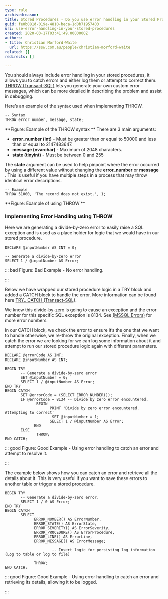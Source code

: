 ```yaml
---
type: rule
archivedreason: 
title: Stored Procedures - Do you use error handling in your Stored Procedures?
guid: fe0b081d-019e-4810-beca-1d8b71957403
uri: use-error-handling-in-your-stored-procedures
created: 2020-03-17T03:41:49.0000000Z
authors:
- title: Christian Morford-Waite
  url: https://ssw.com.au/people/christian-morford-waite
related: []
redirects: []

---
```


You should always include error handling in your stored procedures, it allows you to catch errors and either log them or attempt to correct them.
[THROW (Transact-SQL)](https&#58;//docs.microsoft.com/en-us/sql/t-sql/language-elements/throw-transact-sql?view=sql-server-ver15) lets you generate your own custom error messages, which can be more detailed in describing the problem and assist in debugging.

<!--endintro-->

Here’s an example of the syntax used when implementing THROW.



```
-- Syntax
THROW error_number, message, state;
```


 **Figure: Example of the THROW syntax
** 
There are 3 main arguments:

* **error\_number (int)** - Must be greater than or equal to 50000 and less than or equal to 2147483647.
* **message (nvarchar)** - Maximum of 2048 characters.
* **state (tinyint)** - Must be between 0 and 255

The  **state** argument can be used to help pinpoint where the error occurred by using a different value without changing the  **error\_number** or  **message** . This is useful if you have multiple steps in a process that may throw identical error descriptions.



```
-- Example
THROW 51000, 'The record does not exist.', 1;
```


 **Figure: Example of using THROW
** 
### Implementing Error Handling using THROW


Here we are generating a divide-by-zero error to easily raise a SQL exception and is used as a place holder for logic that we would have in our stored procedure.



```
DECLARE @inputNumber AS INT = 0;
 
-- Generate a divide-by-zero error
SELECT 1 / @inputNumber AS Error;
```




::: bad
Figure: Bad Example - No error handling.

:::

Below we have wrapped our stored procedure logic in a TRY block and added a CATCH block to handle the error. More information can be found here [TRY...CATCH (Transact-SQL)](https&#58;//docs.microsoft.com/en-us/sql/t-sql/language-elements/try-catch-transact-sql?view=sql-server-ver15).

We know this divide-by-zero is going to cause an exception and the error number for this specific SQL exception is 8134. See [(MSSQL Errors)](https&#58;//docs.microsoft.com/en-us/sql/relational-databases/errors-events/database-engine-events-and-errors?view=sql-server-ver15) for more error numbers.

In our CATCH block, we check the error to ensure it’s the one that we want to handle otherwise, we re-throw the original exception.
Finally, when we catch the error we are looking for we can log some information about it and attempt to run our stored procedure logic again with different parameters.



```
DECLARE @errorCode AS INT;
DECLARE @inputNumber AS INT;
 
BEGIN TRY
       -- Generate a divide-by-zero error
       SET @inputNumber = 0;
       SELECT 1 / @inputNumber AS Error;
END TRY
BEGIN CATCH
       SET @errorCode = (SELECT ERROR_NUMBER());
       IF @errorCode = 8134 -- Divide by zero error encountered.
              BEGIN
                    PRINT 'Divide by zero error encountered. Attempting to correct'
                     SET @inputNumber = 1;
                    SELECT 1 / @inputNumber AS Error;
             END
       ELSE
              THROW;
END CATCH;
```




::: good
Figure: Good Example - Using error handling to catch an error and attempt to resolve it.

:::

The example below shows how you can catch an error and retrieve all the details about it.
This is very useful if you want to save these errors to another table or trigger a stored procedure.



```
BEGIN TRY
       -- Generate a divide-by-zero error. 
       SELECT 1 / 0 AS Error;
END TRY
BEGIN CATCH
       SELECT
             ERROR_NUMBER() AS ErrorNumber,
             ERROR_STATE() AS ErrorState,
             ERROR_SEVERITY() AS ErrorSeverity,
             ERROR_PROCEDURE() AS ErrorProcedure,
             ERROR_LINE() AS ErrorLine,
             ERROR_MESSAGE() AS ErrorMessage;		 		             -- Insert logic for persisting log information (Log to table or log to file)
 
             THROW;
END CATCH;
```




::: good
Figure: Good Example - Using error handling to catch an error and retrieving its details, allowing it to be logged.

:::
